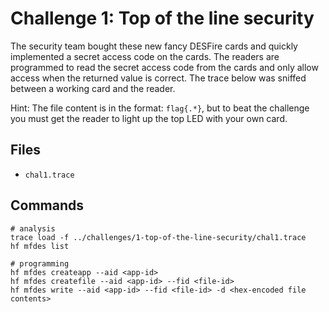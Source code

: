 # Challenge 1: Top of the line security

The security team bought these new fancy DESFire cards and quickly implemented a secret access code on the cards. The readers are programmed to read the secret access code from the cards and only allow access when the returned value is correct. The trace below was sniffed between a working card and the reader.

Hint: The file content is in the format: `flag{.*}`, but to beat the challenge you must get the reader to light up the top LED with your own card.

## Files

- `chal1.trace`

## Commands

```
# analysis
trace load -f ../challenges/1-top-of-the-line-security/chal1.trace
hf mfdes list

# programming
hf mfdes createapp --aid <app-id>
hf mfdes createfile --aid <app-id> --fid <file-id>
hf mfdes write --aid <app-id> --fid <file-id> -d <hex-encoded file contents>
```

